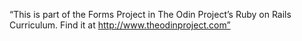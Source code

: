 “This is part of the Forms Project in The Odin Project’s Ruby on Rails Curriculum. Find it at http://www.theodinproject.com”
